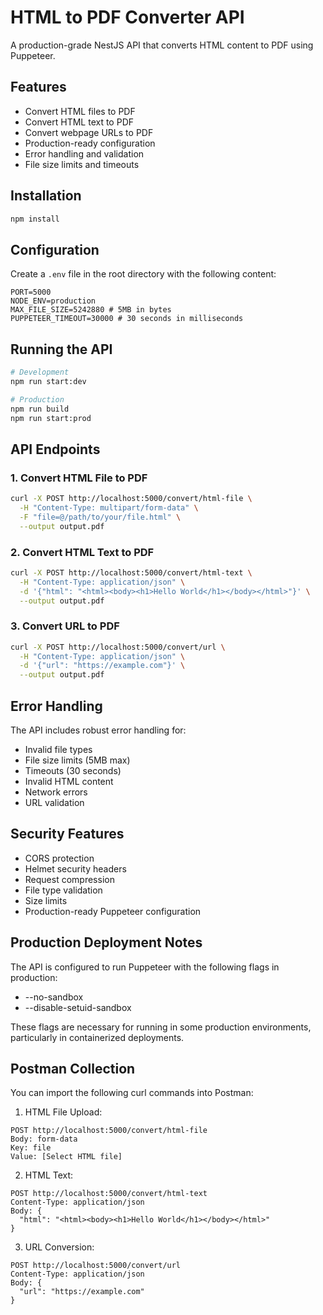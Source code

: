 # HTML to PDF Converter API

A production-grade NestJS API that converts HTML content to PDF using Puppeteer.

## Features

- Convert HTML files to PDF
- Convert HTML text to PDF
- Convert webpage URLs to PDF
- Production-ready configuration
- Error handling and validation
- File size limits and timeouts

## Installation

```bash
npm install
```

## Configuration

Create a `.env` file in the root directory with the following content:

```env
PORT=5000
NODE_ENV=production
MAX_FILE_SIZE=5242880 # 5MB in bytes
PUPPETEER_TIMEOUT=30000 # 30 seconds in milliseconds
```

## Running the API

```bash
# Development
npm run start:dev

# Production
npm run build
npm run start:prod
```

## API Endpoints

### 1. Convert HTML File to PDF

```bash
curl -X POST http://localhost:5000/convert/html-file \
  -H "Content-Type: multipart/form-data" \
  -F "file=@/path/to/your/file.html" \
  --output output.pdf
```

### 2. Convert HTML Text to PDF

```bash
curl -X POST http://localhost:5000/convert/html-text \
  -H "Content-Type: application/json" \
  -d '{"html": "<html><body><h1>Hello World</h1></body></html>"}' \
  --output output.pdf
```

### 3. Convert URL to PDF

```bash
curl -X POST http://localhost:5000/convert/url \
  -H "Content-Type: application/json" \
  -d '{"url": "https://example.com"}' \
  --output output.pdf
```

## Error Handling

The API includes robust error handling for:
- Invalid file types
- File size limits (5MB max)
- Timeouts (30 seconds)
- Invalid HTML content
- Network errors
- URL validation

## Security Features

- CORS protection
- Helmet security headers
- Request compression
- File type validation
- Size limits
- Production-ready Puppeteer configuration

## Production Deployment Notes

The API is configured to run Puppeteer with the following flags in production:
- --no-sandbox
- --disable-setuid-sandbox

These flags are necessary for running in some production environments, particularly in containerized deployments.

## Postman Collection

You can import the following curl commands into Postman:

1. HTML File Upload:
```
POST http://localhost:5000/convert/html-file
Body: form-data
Key: file
Value: [Select HTML file]
```

2. HTML Text:
```
POST http://localhost:5000/convert/html-text
Content-Type: application/json
Body: {
  "html": "<html><body><h1>Hello World</h1></body></html>"
}
```

3. URL Conversion:
```
POST http://localhost:5000/convert/url
Content-Type: application/json
Body: {
  "url": "https://example.com"
}
```
